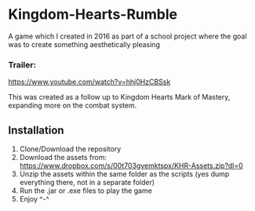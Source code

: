 # Kingdom-Hearts-Rumble
A game which I created in 2016 as part of a school project where the goal was to create something aesthetically pleasing

### Trailer:
https://www.youtube.com/watch?v=hhj0HzCBSsk

This was created as a follow up to Kingdom Hearts Mark of Mastery, expanding more on the combat system.

## Installation
1) Clone/Download the repository
2) Download the assets from: https://www.dropbox.com/s/00t703gyemktspx/KHR-Assets.zip?dl=0
3) Unzip the assets within the same folder as the scripts (yes dump everything there, not in a separate folder)
4) Run the .jar or .exe files to play the game
5) Enjoy ^-^
